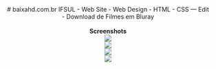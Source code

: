 <center>
# baixahd.com.br
IFSUL - Web Site - Web Design - HTML - CSS — Edit
<br>- Download de Filmes em Bluray
<br></br>
<b>Screenshots</b>
<br>
<img src="http://i.imgur.com/wfD6tYK.jpg"><br>
<img src="http://i.imgur.com/fWPKJK5.jpg"><br>
<img src="http://i.imgur.com/ePcTwY1.jpg"><br>
<img src="http://i.imgur.com/TV6pyPP.jpg"><br>
</center>
